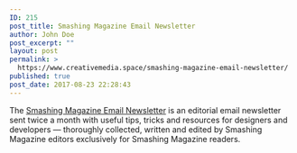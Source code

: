 ```yaml
---
ID: 215
post_title: Smashing Magazine Email Newsletter
author: John Doe
post_excerpt: ""
layout: post
permalink: >
  https://www.creativemedia.space/smashing-magazine-email-newsletter/
published: true
post_date: 2017-08-23 22:28:43
---
```

The <a href="https://www.smashingmagazine.com/the-smashing-newsletter/">Smashing Magazine Email Newsletter</a> is an editorial email newsletter sent twice a month with useful tips, tricks and resources for designers and developers — thoroughly collected, written and edited by Smashing Magazine editors exclusively for Smashing Magazine readers.